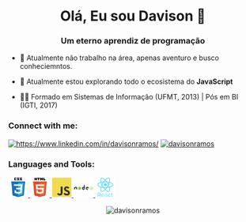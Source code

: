 <h1 align="center">Olá, Eu sou Davison 👋</h1>
<h3 align="center">Um eterno aprendiz de programação</h3>

- 🔭 Atualmente não trabalho na área, apenas aventuro e busco conheciemntos.

- 🌱 Atualmente estou explorando todo o ecosistema do **JavaScript**

- 🧑‍🎓 Formado em Sistemas de Informação (UFMT, 2013) | Pós em BI (IGTI, 2017)


<h3 align="left">Connect with me:</h3>
<p align="left">
<a href="https://www.linkedin.com/in/davisonramos" target="blank"><img align="center" src="https://raw.githubusercontent.com/rahuldkjain/github-profile-readme-generator/master/src/images/icons/Social/linked-in-alt.svg" alt="https://www.linkedin.com/in/davisonramos/" height="30" width="40" /></a>
<a href="https://instagram.com/davisonramos" target="blank"><img align="center" src="https://raw.githubusercontent.com/rahuldkjain/github-profile-readme-generator/master/src/images/icons/Social/instagram.svg" alt="davisonramos" height="30" width="40" /></a>

</p>

<h3 align="left">Languages and Tools:</h3>
<p align="left"> <a href="https://www.w3schools.com/css/" target="_blank" rel="noreferrer"> <img src="https://raw.githubusercontent.com/devicons/devicon/master/icons/css3/css3-original-wordmark.svg" alt="css3" width="40" height="40"/> </a> <a href="https://www.w3.org/html/" target="_blank" rel="noreferrer"> <img src="https://raw.githubusercontent.com/devicons/devicon/master/icons/html5/html5-original-wordmark.svg" alt="html5" width="40" height="40"/> </a> <a href="https://developer.mozilla.org/en-US/docs/Web/JavaScript" target="_blank" rel="noreferrer"> <img src="https://raw.githubusercontent.com/devicons/devicon/master/icons/javascript/javascript-original.svg" alt="javascript" width="40" height="40"/> </a> <a href="https://nodejs.org" target="_blank" rel="noreferrer"> <img src="https://raw.githubusercontent.com/devicons/devicon/master/icons/nodejs/nodejs-original-wordmark.svg" alt="nodejs" width="40" height="40"/> </a> <a href="https://reactjs.org/" target="_blank" rel="noreferrer"> <img src="https://raw.githubusercontent.com/devicons/devicon/master/icons/react/react-original-wordmark.svg" alt="react" width="40" height="40"/> </a> </p>

<p align="center"><img align="center" src="https://github-readme-stats.vercel.app/api/top-langs?username=davisonramos&show_icons=true&locale=en&layout=compact" alt="davisonramos" /></p>

